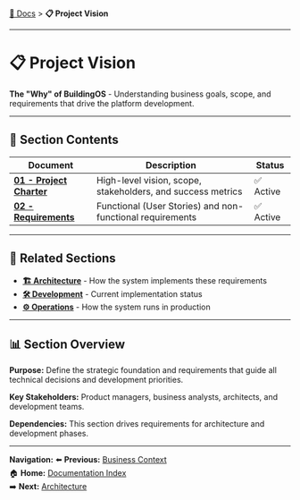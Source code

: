 [📖 Docs](../README.md) > **📋 Project Vision**

---

# 📋 Project Vision

**The "Why" of BuildingOS** - Understanding business goals, scope, and requirements that drive the platform development.

---

## 📑 **Section Contents**

| Document | Description | Status |
|----------|-------------|--------|
| **[01 - Project Charter](./01-charter.md)** | High-level vision, scope, stakeholders, and success metrics | ✅ Active |
| **[02 - Requirements](./02-requirements.md)** | Functional (User Stories) and non-functional requirements | ✅ Active |

---

## 🔗 **Related Sections**

- **[🏗️ Architecture](../02-architecture/README.md)** - How the system implements these requirements
- **[🛠️ Development](../03-development/README.md)** - Current implementation status
- **[⚙️ Operations](../04-operations/README.md)** - How the system runs in production

---

## 📊 **Section Overview**

**Purpose:** Define the strategic foundation and requirements that guide all technical decisions and development priorities.

**Key Stakeholders:** Product managers, business analysts, architects, and development teams.

**Dependencies:** This section drives requirements for architecture and development phases.

---

**Navigation:**
⬅️ **Previous:** [Business Context](../00-business-context/README.md)  
🏠 **Home:** [Documentation Index](../README.md)  
➡️ **Next:** [Architecture](../02-architecture/README.md)
